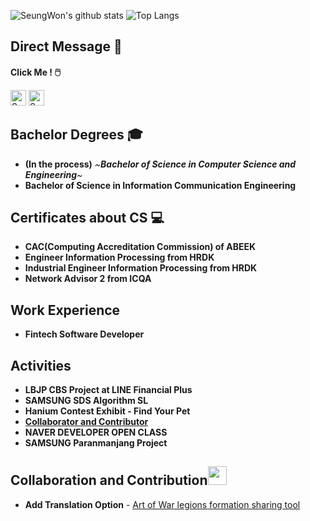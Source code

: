 ![SeungWon's github stats](https://github-readme-stats.vercel.app/api?username=lsw6684&count_private=true&show_icons=true&theme=radical) 
![Top Langs](https://github-readme-stats.vercel.app/api/top-langs/?username=lsw6684&layout=compact&theme=radical)

## Direct Message :speech_balloon:

**Click Me ! :computer_mouse:**　

<a href="https://instagram.com/dev_lsw">
<img alt="SeungWon Lee|Instagram" width="25px" src="https://cdn.jsdelivr.net/npm/simple-icons@v3/icons/instagram.svg" /></a>
<a href="https://www.facebook.com/profile.php?id=100007864716666">
<img alt="SeungWon Lee|Facebook" width="25px" src="https://cdn.jsdelivr.net/npm/simple-icons@v3/icons/facebook.svg" /></a>
<!-- (https://github.com/anuraghazra/github-readme-stats) -->
   
## Bachelor Degrees :mortar_board:
- **(In the process)** *~**Bachelor of Science in Computer Science and Engineering**~*
- **Bachelor of Science in Information Communication Engineering**

## Certificates about CS :computer:
- **CAC(Computing Accreditation Commission) of ABEEK**
- **Engineer Information Processing from HRDK**
- **Industrial Engineer Information Processing from HRDK**
- **Network Advisor 2 from ICQA**

## Work Experience
- **Fintech Software Developer**
  
## Activities
- **LBJP CBS Project at LINE Financial Plus**
- **SAMSUNG SDS Algorithm SL**
- **Hanium Contest Exhibit - Find Your Pet**
- [**Collaborator and Contributor**](#collaboration-and-contribution)
- **NAVER DEVELOPER OPEN CLASS**
- **SAMSUNG Paranmanjang Project**

## Collaboration and Contribution<img width="30px" src="https://cdn.jsdelivr.net/npm/simple-icons@v3/icons/github.svg" />
- **Add Translation Option** - [Art of War legions formation sharing tool](https://aowformationshare.jonur.io/) 
